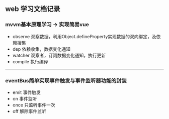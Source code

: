 ## web 学习文档记录
### mvvm基本原理学习 -> 实现简易vue
+ observe 观察数据，利用Object.defineProperty实现数据的双向绑定，及依赖搜集
+ dep 依赖收集，数据变化通知
+ watcher 观察者，订阅数据变化通知，执行更新
+ compile 执行编译
---
### eventBus简单实现事件触发与事件监听器功能的封装
+ emit 事件触发
+ on 事件监听
+ once 只监听事件一次
+ off 解除事件监听